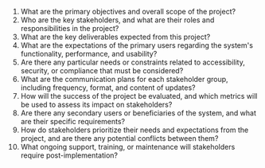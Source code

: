 1. What are the primary objectives and overall scope of the project?
2. Who are the key stakeholders, and what are their roles and responsibilities in the project?
3. What are the key deliverables expected from this project?
4. What are the expectations of the primary users regarding the system's functionality, performance, and usability?
5. Are there any particular needs or constraints related to accessibility, security, or compliance that must be considered?
6. What are the communication plans for each stakeholder group, including frequency, format, and content of updates?
7. How will the success of the project be evaluated, and which metrics will be used to assess its impact on stakeholders?
8. Are there any secondary users or beneficiaries of the system, and what are their specific requirements?
9. How do stakeholders prioritize their needs and expectations from the project, and are there any potential conflicts between them?
10. What ongoing support, training, or maintenance will stakeholders require post-implementation?